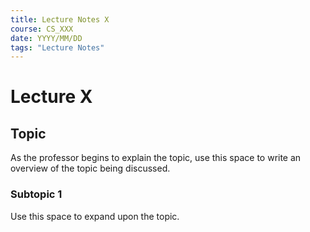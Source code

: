 ```yaml
---
title: Lecture Notes X
course: CS_XXX
date: YYYY/MM/DD
tags: "Lecture Notes"
---
```


# Lecture X
## Topic
As the professor begins to explain the topic, use this space to write an overview of the topic being discussed.

### Subtopic 1
Use this space to expand upon the topic.
